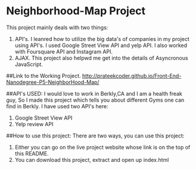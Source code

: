 # Neighborhood-Map Project
This project mainly deals with two things:
 1. API's. I leanred how to utilize the big data's of companies in my project using API's. I used Google Street View API and yelp API. I also worked with Foursquare API and Instagram API.
 2. AJAX. This project also helpwd me get into the details of Asyncronous JavaScript.

##Link to the Working Project.
http://prateekcoder.github.io/Front-End-Nanodegree-P5-NeighborHood-Map/

##API's USED:
I would love to work in Berkly,CA and I am a health freak guy, So I made this project which tells you about different Gyms one can find in Berkly. I have used two API's here:
 1. Google Street View API
 2. Yelp review API

##How to use this project:
There are two ways, you can use this project:
 1. Either you can go on the live project website whose link is on the top of this README.
 2. You can download this project, extract and open up index.html
